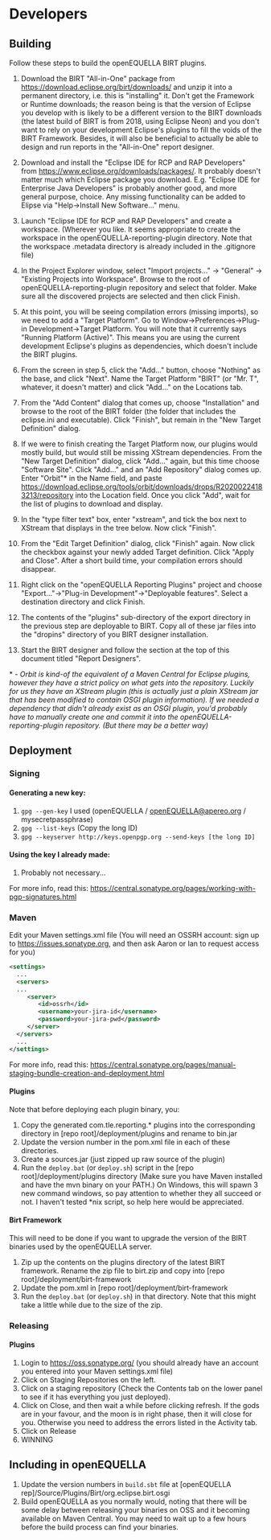 # Developers

## Building

Follow these steps to build the openEQUELLA BIRT plugins.

1. Download the BIRT "All-in-One" package from https://download.eclipse.org/birt/downloads/ and unzip it into a permanent directory, i.e. this is "installing" it. Don't get the Framework or Runtime downloads; the reason being is that the version of Eclipse you develop with is likely to be a different version to the BIRT downloads (the latest build of BIRT is from 2018, using Eclipse Neon) and you don't want to rely on your development Eclipse's plugins to fill the voids of the BIRT Framework. Besides, it will also be beneficial to actually be able to design and run reports in the "All-in-One" report designer.

2. Download and install the "Eclipse IDE for RCP and RAP Developers" from https://www.eclipse.org/downloads/packages/. It probably doesn't matter much which Eclipse package you download. E.g. "Eclipse IDE for Enterprise Java Developers" is probably another good, and more general purpose, choice. Any missing functionality can be added to Elipse via "Help->Install New Software..." menu.

3. Launch "Eclipse IDE for RCP and RAP Developers" and create a workspace. (Wherever you like. It seems appropriate to create the workspace in the openEQUELLA-reporting-plugin directory. Note that the workspace .metadata directory is already included in the .gitignore file)

4. In the Project Explorer window, select "Import projects..." -> "General" -> "Existing Projects into Workspace". Browse to the root of openEQUELLA-reporting-plugin repository and select that folder. Make sure all the discovered projects are selected and then click Finish.

5. At this point, you will be seeing compilation errors (missing imports), so we need to add a "Target Platform". Go to Window->Preferences->Plug-in Development->Target Platform. You will note that it currently says "Running Platform (Active)". This means you are using the current development Eclipse's plugins as dependencies, which doesn't include the BIRT plugins.

6. From the screen in step 5, click the "Add..." button, choose "Nothing" as the base, and click "Next". Name the Target Platform "BIRT" (or "Mr. T", whatever, it doesn't matter) and click "Add..." on the Locations tab.

7. From the "Add Content" dialog that comes up, choose "Installation" and browse to the root of the BIRT folder (the folder that includes the eclipse.ini and executable). Click "Finish", but remain in the "New Target Definition" dialog.

8. If we were to finish creating the Target Platform now, our plugins would mostly build, but would still be missing XStream dependencies. From the "New Target Definition" dialog, click "Add..." again, but this time choose "Software Site". Click "Add..." and an "Add Repository" dialog comes up. Enter "Orbit"\* in the Name field, and paste https://download.eclipse.org/tools/orbit/downloads/drops/R20200224183213/repository into the Location field. Once you click "Add", wait for the list of plugins to download and display.

9. In the "type filter text" box, enter "xstream", and tick the box next to XStream that displays in the tree below. Now click "Finish".

10. From the "Edit Target Definition" dialog, click "Finish" again. Now click the checkbox against your newly added Target definition. Click "Apply and Close". After a short build time, your compilation errors should disappear.

11. Right click on the "openEQUELLA Reporting Plugins" project and choose "Export..."->"Plug-in Development"->"Deployable features". Select a destination directory and click Finish.

12. The contents of the "plugins" sub-directory of the export directory in the previous step are deployable to BIRT. Copy all of these jar files into the "dropins" directory of you BIRT designer installation.

13. Start the BIRT designer and follow the section at the top of this document titled "Report Designers".

\* - _Orbit is kind-of the equivalent of a Maven Central for Eclipse plugins, however they have a strict policy on what gets into the repository. Luckily for us they have an XStream plugin (this is actually just a plain XStream jar that has been modified to contain OSGI plugin information). If we needed a dependency that didn't already exist as an OSGI plugin, you'd probably have to manually create one and commit it into the openEQUELLA-reporting-plugin repository. (But there may be a better way)_

## Deployment

### Signing

#### Generating a new key:

1. `gpg --gen-key` I used (openEQUELLA / openEQUELLA@apereo.org / mysecretpassphrase)
2. `gpg --list-keys` (Copy the long ID)
3. `gpg --keyserver http://keys.openpgp.org --send-keys [the long ID]`

#### Using the key I already made:

1. Probably not necessary...

For more info, read this:
https://central.sonatype.org/pages/working-with-pgp-signatures.html

### Maven

Edit your Maven settings.xml file (You will need an OSSRH account: sign up to https://issues.sonatype.org, and then ask Aaron or Ian to request access for you)

```xml
<settings>
  ...
  <servers>
  ...
     <server>
        <id>ossrh</id>
        <username>your-jira-id</username>
        <password>your-jira-pwd</password>
     </server>
  </servers>
  ...
</settings>
```

For more info, read this:
https://central.sonatype.org/pages/manual-staging-bundle-creation-and-deployment.html

#### Plugins

Note that before deploying each plugin binary, you:

1. Copy the generated com.tle.reporting.\* plugins into the corresponding directory in [repo root]/deployment/plugins and rename to bin.jar
2. Update the version number in the pom.xml file in each of these directories.
3. Create a sources.jar (just zipped up raw source of the plugin)
4. Run the `deploy.bat` (or `deploy.sh`) script in the [repo root]/deployment/plugins directory (Make sure you have Maven installed and have the mvn binary on your PATH.)
   On Windows, this will spawn 3 new command windows, so pay attention to whether they all succeed or not.
   I haven't tested \*nix script, so help here would be appreciated.

#### Birt Framework

This will need to be done if you want to upgrade the version of the BIRT binaries used by the openEQUELLA server.

1. Zip up the contents on the plugins directory of the latest BIRT framework. Rename the zip file to birt.zip and copy into [repo root]/deployment/birt-framework
2. Update the pom.xml in [repo root]/deployment/birt-framework
3. Run the `deploy.bat` (or `deploy.sh`) in that directory. Note that this might take a little while due to the size of the zip.

### Releasing

#### Plugins

1. Login to https://oss.sonatype.org/ (you should already have an account you entered into your Maven settings.xml file)
2. Click on Staging Repositories on the left.
3. Click on a staging repository (Check the Contents tab on the lower panel to see if it has everything you just deployed).
4. Click on Close, and then wait a while before clicking refresh. If the gods are in your favour, and the moon is in right phase, then it will close for you. Otherwise you need to address the errors listed in the Activity tab.
5. Click on Release
6. WINNING

## Including in openEQUELLA

1. Update the version numbers in `build.sbt` file at [openEQUELLA rep]/Source/Plugins/Birt/org.eclipse.birt.osgi
2. Build openEQUELLA as you normally would, noting that there will be some delay between releasing your binaries on OSS and it becoming available on Maven Central. You may need to wait up to a few hours before the build process can find your binaries.
